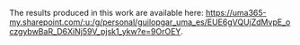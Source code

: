The results produced in this work are available here: https://uma365-my.sharepoint.com/:u:/g/personal/guilopgar_uma_es/EUE6gVQUjZdMvpE_oczgybwBaR_D6XiNj59V_pjsk1_ykw?e=9OrOEY.
